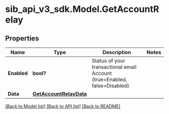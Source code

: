 # sib_api_v3_sdk.Model.GetAccountRelay
## Properties

Name | Type | Description | Notes
------------ | ------------- | ------------- | -------------
**Enabled** | **bool?** | Status of your transactional email Account (true&#x3D;Enabled, false&#x3D;Disabled) | 
**Data** | [**GetAccountRelayData**](GetAccountRelayData.md) |  | 

[[Back to Model list]](../README.md#documentation-for-models) [[Back to API list]](../README.md#documentation-for-api-endpoints) [[Back to README]](../README.md)

